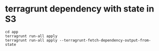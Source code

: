 # terragrunt dependency with state in S3

```
cd app
terragrunt run-all apply
terragrunt run-all apply --terragrunt-fetch-dependency-output-from-state
```

